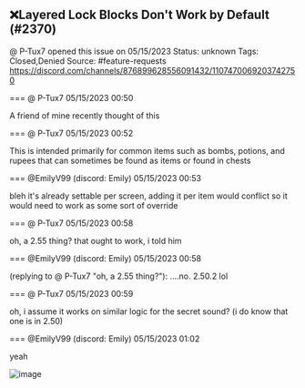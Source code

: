 ## ❌Layered Lock Blocks Don't Work by Default (#2370)
@ P-Tux7 opened this issue on 05/15/2023
Status: unknown
Tags: Closed,Denied
Source: #feature-requests https://discord.com/channels/876899628556091432/1107470069203742750


=== @ P-Tux7 05/15/2023 00:50

A friend of mine recently thought of this

=== @ P-Tux7 05/15/2023 00:52

This is intended primarily for common items such as bombs, potions, and rupees that can sometimes be found as items or found in chests

=== @EmilyV99 (discord: Emily) 05/15/2023 00:53

bleh
it's already settable per screen, adding it per item would conflict
so it would need to work as some sort of override

=== @ P-Tux7 05/15/2023 00:58

oh, a 2.55 thing?
that ought to work, i told him

=== @EmilyV99 (discord: Emily) 05/15/2023 00:58

(replying to @ P-Tux7 "oh, a 2.55 thing?"): ....no.
2.50.2 lol

=== @ P-Tux7 05/15/2023 00:59

oh, i assume it works on similar logic for the secret sound?
(i do know that one is in 2.50)

=== @EmilyV99 (discord: Emily) 05/15/2023 01:02

yeah

![image](https://cdn.discordapp.com/attachments/1107470069203742750/1107473264252571689/image.png?ex=65e51dda&is=65d2a8da&hm=f8603c731a3a011dcfff9f1cf99856ea82ac7bdcf0ca20eac68bb395dde00a5b&)
